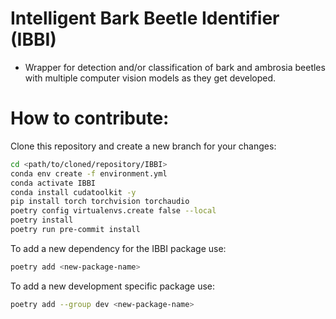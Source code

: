# Intelligent Bark Beetle Identifier (IBBI)

* Wrapper for detection and/or classification of bark and ambrosia beetles with multiple computer vision models as they get developed.


# How to contribute:
Clone this repository and create a new branch for your changes:
```bash
cd <path/to/cloned/repository/IBBI>
conda env create -f environment.yml
conda activate IBBI
conda install cudatoolkit -y
pip install torch torchvision torchaudio
poetry config virtualenvs.create false --local
poetry install
poetry run pre-commit install
```

To add a new dependency for the IBBI package use:
```bash
poetry add <new-package-name>
```

To add a new development specific package use:
```bash
poetry add --group dev <new-package-name>
```
